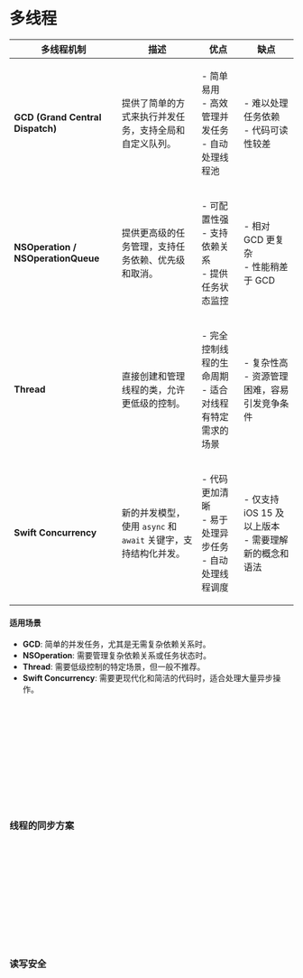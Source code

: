 # 多线程

| **多线程机制**                          | **描述**                                   | **优点**                                      | **缺点**                                     |
| ---------------------------------- | ---------------------------------------- | ------------------------------------------- | ------------------------------------------ |
| **GCD (Grand Central Dispatch)**   | 提供了简单的方式来执行并发任务，支持全局和自定义队列。              | <p>- 简单易用<br>- 高效管理并发任务<br>- 自动处理线程池</p>    | <p>- 难以处理任务依赖<br>- 代码可读性较差</p>             |
| **NSOperation / NSOperationQueue** | 提供更高级的任务管理，支持任务依赖、优先级和取消。                | <p>- 可配置性强<br>- 支持依赖关系<br>- 提供任务状态监控</p>    | <p>- 相对 GCD 更复杂<br>- 性能稍差于 GCD</p>         |
| **Thread**                         | 直接创建和管理线程的类，允许更低级的控制。                    | <p>- 完全控制线程的生命周期<br>- 适合对线程有特定需求的场景</p>     | <p>- 复杂性高<br>- 资源管理困难，容易引发竞争条件</p>         |
| **Swift Concurrency**              | 新的并发模型，使用 `async` 和 `await` 关键字，支持结构化并发。 | <p>- 代码更加清晰<br>- 易于处理异步任务<br>- 自动处理线程调度</p> | <p>- 仅支持 iOS 15 及以上版本<br>- 需要理解新的概念和语法</p> |

#### 适用场景

* **GCD**: 简单的并发任务，尤其是无需复杂依赖关系时。
* **NSOperation**: 需要管理复杂依赖关系或任务状态时。
* **Thread**: 需要低级控制的特定场景，但一般不推荐。
* **Swift Concurrency**: 需要更现代化和简洁的代码时，适合处理大量异步操作。



<figure><img src="../../../../.gitbook/assets/image (75).png" alt=""><figcaption></figcaption></figure>

<figure><img src="../../../../.gitbook/assets/image (76).png" alt=""><figcaption></figcaption></figure>

<figure><img src="../../../../.gitbook/assets/image (77).png" alt=""><figcaption></figcaption></figure>

<figure><img src="../../../../.gitbook/assets/image (78).png" alt=""><figcaption></figcaption></figure>

<figure><img src="../../../../.gitbook/assets/image (79).png" alt=""><figcaption></figcaption></figure>

<figure><img src="../../../../.gitbook/assets/image (80).png" alt=""><figcaption></figcaption></figure>

<figure><img src="../../../../.gitbook/assets/image (81).png" alt=""><figcaption></figcaption></figure>

<figure><img src="../../../../.gitbook/assets/image (82).png" alt=""><figcaption></figcaption></figure>

<figure><img src="../../../../.gitbook/assets/image (83).png" alt=""><figcaption></figcaption></figure>

<figure><img src="../../../../.gitbook/assets/image (84).png" alt=""><figcaption></figcaption></figure>

<figure><img src="../../../../.gitbook/assets/image (85).png" alt=""><figcaption></figcaption></figure>

<figure><img src="../../../../.gitbook/assets/image (86).png" alt=""><figcaption></figcaption></figure>

<figure><img src="../../../../.gitbook/assets/image (87).png" alt=""><figcaption></figcaption></figure>

<figure><img src="../../../../.gitbook/assets/image (88).png" alt=""><figcaption></figcaption></figure>

### 线程的同步方案

<figure><img src="../../../../.gitbook/assets/image (89).png" alt=""><figcaption></figcaption></figure>

<figure><img src="../../../../.gitbook/assets/image (90).png" alt=""><figcaption></figcaption></figure>

<figure><img src="../../../../.gitbook/assets/image (91).png" alt=""><figcaption></figcaption></figure>

<figure><img src="../../../../.gitbook/assets/image (92).png" alt=""><figcaption></figcaption></figure>

<figure><img src="../../../../.gitbook/assets/image (93).png" alt=""><figcaption></figcaption></figure>

<figure><img src="../../../../.gitbook/assets/image (94).png" alt=""><figcaption></figcaption></figure>

<figure><img src="../../../../.gitbook/assets/image (95).png" alt=""><figcaption></figcaption></figure>

<figure><img src="../../../../.gitbook/assets/image (96).png" alt=""><figcaption></figcaption></figure>

<figure><img src="../../../../.gitbook/assets/image (97).png" alt=""><figcaption></figcaption></figure>

<figure><img src="../../../../.gitbook/assets/image (98).png" alt=""><figcaption></figcaption></figure>

<figure><img src="../../../../.gitbook/assets/image (99).png" alt=""><figcaption></figcaption></figure>

<figure><img src="../../../../.gitbook/assets/image (100).png" alt=""><figcaption></figcaption></figure>

<figure><img src="../../../../.gitbook/assets/image (101).png" alt=""><figcaption></figcaption></figure>

<figure><img src="../../../../.gitbook/assets/image (102).png" alt=""><figcaption></figcaption></figure>

### 读写安全

<figure><img src="../../../../.gitbook/assets/image (103).png" alt=""><figcaption></figcaption></figure>

<figure><img src="../../../../.gitbook/assets/image (104).png" alt=""><figcaption></figcaption></figure>

<figure><img src="../../../../.gitbook/assets/image (106).png" alt=""><figcaption></figcaption></figure>

<figure><img src="../../../../.gitbook/assets/image (107).png" alt=""><figcaption></figcaption></figure>
